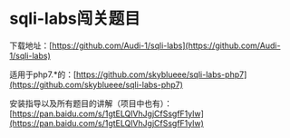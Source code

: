 # sqli-labs闯关题目

下载地址：[https://github.com/Audi-1/sqli-labs](https://github.com/Audi-1/sqli-labs)

适用于php7.\*的：[https://github.com/skyblueee/sqli-labs-php7](https://github.com/skyblueee/sqli-labs-php7)

安装指导以及所有题目的讲解（项目中也有）：[https://pan.baidu.com/s/1gtELQlVhJgjCfSsgfF1ylw](https://pan.baidu.com/s/1gtELQlVhJgjCfSsgfF1ylw)



